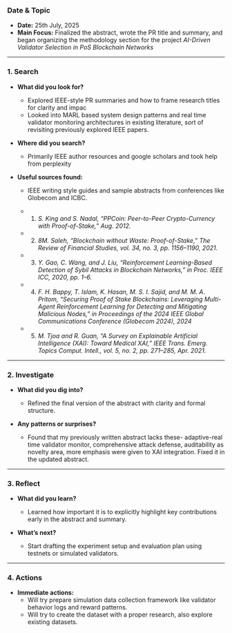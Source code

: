 ### Date & Topic

- **Date:** 25th July, 2025 
- **Main Focus:** Finalized the abstract, wrote the PR title and summary, and began organizing the methodology section for the project *AI-Driven Validator Selection in PoS Blockchain Networks*

---

### 1. Search

- **What did you look for?**  
  - Explored IEEE-style PR summaries and how to frame research titles for clarity and impac
  - Looked into MARL based system design patterns and real time validator monitoring architectures in existing literature, sort of revisiting previously explored IEEE papers. 

- **Where did you search?**  
  - Primarily IEEE author resources and google scholars and took help from perplexity

- **Useful sources found:** 
    - IEEE writing style guides and sample abstracts from conferences like Globecom and ICBC.
    - 1. *S. King and S. Nadal, “PPCoin: Peer-to-Peer Crypto-Currency with Proof-of-Stake,” Aug. 2012.*

    - 2. *8M. Saleh, “Blockchain without Waste: Proof-of-Stake,” The Review of Financial Studies, vol. 34, no. 3, pp. 1156–1190, 2021.*

    - 3. *Y. Gao, C. Wang, and J. Liu, “Reinforcement Learning-Based Detection of Sybil Attacks in Blockchain Networks,” in Proc. IEEE ICC, 2020, pp. 1–6.*
    - 4. *F. H. Bappy, T. Islam, K. Hasan, M. S. I. Sajid, and M. M. A. Pritom, “Securing Proof of Stake Blockchains: Leveraging Multi-Agent Reinforcement Learning for Detecting and Mitigating Malicious Nodes,” in Proceedings of the 2024 IEEE Global Communications Conference (Globecom 2024), 2024*

    - 5. *M. Tjoa and R. Guan, “A Survey on Explainable Artificial Intelligence (XAI): Toward Medical XAI,” IEEE Trans. Emerg. Topics Comput. Intell., vol. 5, no. 2, pp. 271–285, Apr. 2021.*

   

---

### 2. Investigate

- **What did you dig into?**  
  - Refined the final version of the abstract with clarity and formal structure.

- **Any patterns or surprises?**  
  - Found that my previously written abstract lacks these- adaptive-real time validator monitor, comprehensive attack defense, auditability as novelty area, more emphasis were given to XAI integration. Fixed it in the updated abstract.
  
  

---

### 3. Reflect

- **What did you learn?**  
  - Learned how important it is to explicitly highlight key contributions early in the abstract and summary.

- **What’s next?**  
  - Start drafting the experiment setup and evaluation plan using testnets or simulated validators.
  
  

---

### 4. Actions

- **Immediate actions:**  
  - Will try prepare simulation data collection framework like validator behavior logs and reward patterns.
  - Will try to create the dataset with a proper research, also explore existing datasets.
  
